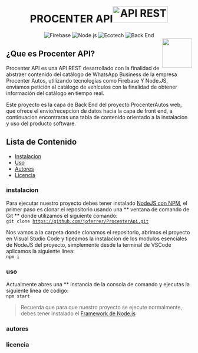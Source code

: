 <h1 align="center">PROCENTER API<img src="https://miro.medium.com/v2/resize:fit:440/1*rupjWSREpJTCXrVjps9hWQ.png" alt="API REST" style="width: 150px; height: 44px;" width="150" height="44" /></a></h1>

<div align="center">
<img src="https://img.shields.io/badge/DB-Firebase-FFCA28?logo=Firebase&logoColor=FFCA28" alt="Firebase"/>
<img src="https://img.shields.io/badge/USO-Node.js-339933?logo=Node.js&logoColor=339933" alt="Node.js"/>
<img src="https://img.shields.io/badge/Autor-ECOTECH-000000?logo=Visual+Studio+Code&logoColor=007ACC" alt="Ecotech"/>
<img src="https://img.shields.io/badge/Repositorio-Back_End-000000?logo=GitHub&logoColor=181717" alt="Back End"/>
</div>
<div>
<img src="https://www.appleute.de/wp-content/uploads/2021/05/api-removebg-preview-min.png" align="right" style="width: 80px; height: 80px;" />
</div>


## ¿Que es Procenter API?
Procenter API es una API REST desarrollado con la finalidad de abstraer contenido del catálogo de WhatsApp Business de la empresa Procenter Autos, utilizando tecnologías como Firebase Y Node.JS, enviamos petición al catálogo de  vehículos con la finalidad de obtener información del catálogo en tiempo real.

Este proyecto es la capa de Back End del proyecto ProcenterAutos web, que ofrece el envio/recepcion de datos hacia la capa de front end, a continuacion encontraras una tabla de contenido orientado a la instalacion y uso del producto software.
## Lista de Contenido
- [Instalacion](#instalacion)
- [Uso](#uso)
- [Autores](#autores)
- [Licencia](#licencia)

### instalacion

Para ejecutar nuestro proyecto debes tener instalado [NodeJS con NPM](https://nodejs.org/es/download), el primer paso es clonar el repositorio usando una ** ventana de comando de Git ** donde  utilizamos el siguiente comando:
</br>
<code>git clone https://github.com/joferrer/ProcenterApi.git</code>

Nos vamos a la carpeta donde clonamos el repositorio, abrimos el proyecto en Visual Studio Code y tipeamos la instalacion de los modulos esenciales de NodeJS del proyecto, simplemente desde la terminal de VSCode aplicamos la siguiente linea:
</br>
<code>npm i</code>
### uso
Actualmente abres una ** instancia de la consola de comando  y ejecutas la siguiente linea de codigo:
</br>
<code>npm start</code>

> Recuerda que para que nuestro proyecto se ejecute normalmente, debes tener instalado el [Framework de Node.js](https://nodejs.org/es)
### autores


### licencia

